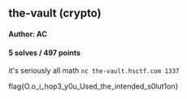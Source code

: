 ## the-vault (crypto)
#### Author: AC
#### 5 solves / 497 points

it's seriously all math
`nc the-vault.hsctf.com 1337`

flag{O.o_i_hop3_y0u_Used_the_intended_s0lut1on}
